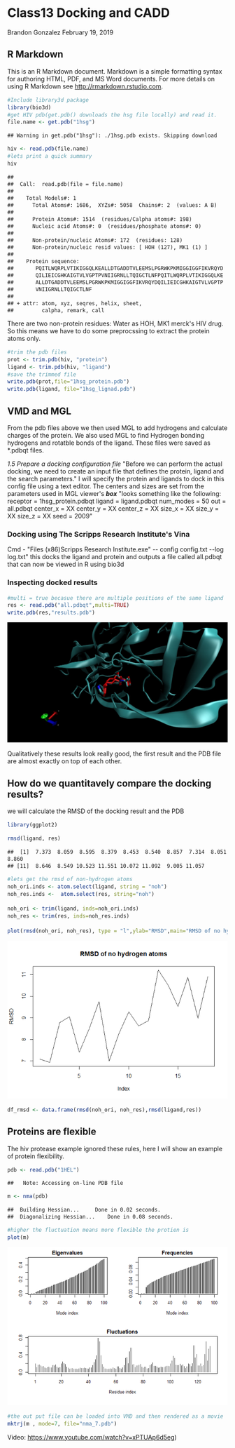 Class13 Docking and CADD
================
Brandon Gonzalez
February 19, 2019

R Markdown
----------

This is an R Markdown document. Markdown is a simple formatting syntax for authoring HTML, PDF, and MS Word documents. For more details on using R Markdown see <http://rmarkdown.rstudio.com>.

``` r
#Include library3d package
library(bio3d)
#get HIV pdb(get.pdb() downloads the hsg file locally) and read it.
file.name <- get.pdb("1hsg")
```

    ## Warning in get.pdb("1hsg"): ./1hsg.pdb exists. Skipping download

``` r
hiv <- read.pdb(file.name)
#lets print a quick summary
hiv
```

    ## 
    ##  Call:  read.pdb(file = file.name)
    ## 
    ##    Total Models#: 1
    ##      Total Atoms#: 1686,  XYZs#: 5058  Chains#: 2  (values: A B)
    ## 
    ##      Protein Atoms#: 1514  (residues/Calpha atoms#: 198)
    ##      Nucleic acid Atoms#: 0  (residues/phosphate atoms#: 0)
    ## 
    ##      Non-protein/nucleic Atoms#: 172  (residues: 128)
    ##      Non-protein/nucleic resid values: [ HOH (127), MK1 (1) ]
    ## 
    ##    Protein sequence:
    ##       PQITLWQRPLVTIKIGGQLKEALLDTGADDTVLEEMSLPGRWKPKMIGGIGGFIKVRQYD
    ##       QILIEICGHKAIGTVLVGPTPVNIIGRNLLTQIGCTLNFPQITLWQRPLVTIKIGGQLKE
    ##       ALLDTGADDTVLEEMSLPGRWKPKMIGGIGGFIKVRQYDQILIEICGHKAIGTVLVGPTP
    ##       VNIIGRNLLTQIGCTLNF
    ## 
    ## + attr: atom, xyz, seqres, helix, sheet,
    ##         calpha, remark, call

There are two non-protein residues: Water as HOH, MK1 merck's HIV drug. So this means we have to do some preprocssing to extract the protein atoms only.

``` r
#trim the pdb files 
prot <- trim.pdb(hiv, "protein")
ligand <- trim.pdb(hiv, "ligand")
#save the trimmed file
write.pdb(prot,file="1hsg_protein.pdb")
write.pdb(ligand, file="1hsg_lignad.pdb")
```

**VMD and MGL**
---------------

From the pdb files above we then used MGL to add hydrogens and calculate charges of the protein. We also used MGL to find Hydrogen bonding hydrogens and rotatble bonds of the ligand. These files were saved as \*.pdbqt files.

*1.5 Prepare a docking configuration file* "Before we can perform the actual docking, we need to create an input file that defines the protein, ligand and the search parameters." I will specify the protein and ligands to dock in this config file using a text editor. The centers and sizes are set from the parameters used in MGL viewer's ***box*** "looks something like the following: receptor = 1hsg\_protein.pdbqt ligand = ligand.pdbqt num\_modes = 50 out = all.pdbqt center\_x = XX center\_y = XX center\_z = XX size\_x = XX size\_y = XX size\_z = XX seed = 2009"

### Docking using The Scripps Research Institute's Vina

Cmd - "Files (x86)Scripps Research Institute.exe" -- config config.txt --log log.txt" this docks the ligand and protein and outputs a file called all.pdbqt that can now be viewed in R using bio3d

### Inspecting docked results

``` r
#multi = true becasue there are multiple positions of the same ligand
res <- read.pdb("all.pdbqt",multi=TRUE)
write.pdb(res,"results.pdb")
```

![Docking Results from Vina in Red compared to original pdb file viewed in VMD.](./docking2_vina_in_red.jpg)

Qualitatively these results look really good, the first result and the PDB file are almost exactly on top of each other.

How do we quantitavely compare the docking results?
---------------------------------------------------

we will calculate the RMSD of the docking result and the PDB

``` r
library(ggplot2)
```

``` r
rmsd(ligand, res)
```

    ##  [1]  7.373  8.059  8.595  8.379  8.453  8.540  8.857  7.314  8.051  8.860
    ## [11]  8.646  8.549 10.523 11.551 10.072 11.092  9.005 11.057

``` r
#lets get the rmsd of non-hydrogen atoms
noh_ori.inds <- atom.select(ligand, string = "noh")
noh_res.inds <-  atom.select(res, string="noh")

noh_ori <- trim(ligand, inds=noh_ori.inds)
noh_res <- trim(res, inds=noh_res.inds)

plot(rmsd(noh_ori, noh_res), type = "l",ylab="RMSD",main="RMSD of no hydrogen atoms")
```

![](class13_files/figure-markdown_github/unnamed-chunk-5-1.png)

``` r
df_rmsd <- data.frame(rmsd(noh_ori, noh_res),rmsd(ligand,res))
```

Proteins are flexible
---------------------

The hiv protease example ignored these rules, here I will show an example of protein flexibility.

``` r
pdb <- read.pdb("1HEL")
```

    ##   Note: Accessing on-line PDB file

``` r
m <- nma(pdb)
```

    ##  Building Hessian...     Done in 0.02 seconds.
    ##  Diagonalizing Hessian...    Done in 0.08 seconds.

``` r
#higher the fluctuation means more flexible the protien is
plot(m)
```

![](class13_files/figure-markdown_github/unnamed-chunk-7-1.png)

``` r
#the out put file can be loaded into VMD and then rendered as a movie
mktrj(m , mode=7, file="nma_7.pdb")
```

Video: <https://www.youtube.com/watch?v=xPTUAp6d5eg>)
